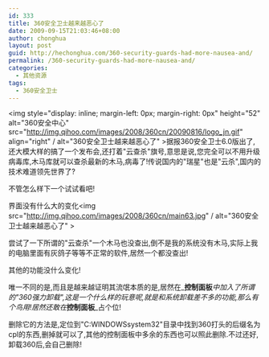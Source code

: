 ```yaml
---
id: 333
title: 360安全卫士越来越恶心了
date: 2009-09-15T21:03:46+08:00
author: chonghua
layout: post
guid: http://hechonghua.com/360-security-guards-had-more-nausea-and/
permalink: /360-security-guards-had-more-nausea-and/
categories:
  - 其他资源
tags:
  - 360安全卫士
---
```

<img style="display: inline; margin-left: 0px; margin-right: 0px" height="52" alt="360安全中心" src="http://img.qihoo.com/images/2008/360cn/20090816/logo_jn.gif" align="right" / alt="360安全卫士越来越恶心了" >据报360安全卫士6.0版出了,还大模大样的搞了一个发布会,还打着"云查杀"旗号,意思是说,您完全可以不用升级病毒库,木马库就可以查杀最新的木马,病毒了!传说国内的"瑞星"也是"云杀",国内的技术难道领先世界了?

<!--more-->

不管怎么样下一个试试看吧!

界面没有什么大的变化<img src="http://img.qihoo.com/images/2008/360cn/main63.jpg" / alt="360安全卫士越来越恶心了" > </p> 

尝试了一下所谓的"云查杀"一个木马也没查出,倒不是我的系统没有木马,实际上我的电脑里面有灰鸽子等等不正常的软件,居然一个都没查出!

其他的功能没什么变化!

唯一不同的是,而且是越来越证明其流氓本质的是,居然在_**控制面板**_中加入了所谓的"360强力卸载",这是一个什么样的玩意呢,就是和系统卸载差不多的功能,那么有个鸟用!居然还敢在_**控制面板**_占个位!</p> 

删除它的方法是,定位到"C:WINDOWSsystem32"目录中找到360打头的后缀名为cpl的东西,删掉就可以了,其他的控制面板中多余的东西也可以照此删除.不过还好,卸载360后,会自己删除!